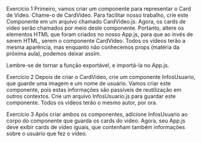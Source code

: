 Exercício 1
Primeiro, vamos criar um componente para representar o Card de Vídeo. Chame-o de CardVideo. Para facilitar nosso trabalho, crie este Componente em um arquivo chamado CardVideo.js. Agora, os cards de vídeo serão chamados por meio deste componente. Portanto, altere os elementos HTML que foram criados no nosso App.js, para que ao invés de serem HTML, serem o componente CardVideo. Todos os vídeos terão a mesma aparência, mas enquanto não conhecemos props (matéria da próxima aula), podemos deixar assim.

Lembre-se de tornar a função exportável, e importá-la no App.js.

Exercício 2
Depois de criar o CardVideo, crie um componente InfosUsuario, que guarde uma imagem e um nome de usuário. Vamos criar este componente, pois estas informações são passíveis de reutilização em outros contextos. Crie um arquivo InfosUsuario.js para guardar este componente. Todos os vídeos terão o mesmo autor, por ora.

Exercício 3
Após criar ambos os componentes, adicione InfosUsuario ao corpo do componente que guarda os cards do video. Agora, seu App.js deve exibir cards de vídeo iguais, que contenham também informações sobre o usuário que fez o vídeo.
